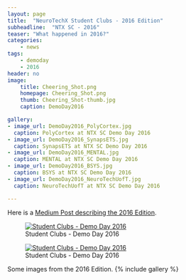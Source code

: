 ```yaml
---
layout: page
title:  "NeuroTechX Student Clubs - 2016 Edition"
subheadline:  "NTX SC - 2016"
teaser: "What happened in 2016?"
categories:
    - news
tags:
    - demoday
    - 2016
header: no
image:
    title: Cheering_Shot.png
    homepage: Cheering_Shot.png
    thumb: Cheering_Shot-thumb.jpg
    caption: DemoDay2016

gallery:
- image_url: DemoDay2016_PolyCortex.jpg
  caption: PolyCortex at NTX SC Demo Day 2016
- image_url: DemoDay2016_SynapsETS.jpg
  caption: SynapsETS at NTX SC Demo Day 2016
- image_url: DemoDay2016_MENTAL.jpg
  caption: MENTAL at NTX SC Demo Day 2016
- image_url: DemoDay2016_BSYS.jpg
  caption: BSYS at NTX SC Demo Day 2016
- image_url: DemoDay2016_NeuroTechUofT.jpg
  caption: NeuroTechUofT at NTX SC Demo Day 2016

---
```


<!--more-->

Here is a <a href="https://medium.com/neurotechx/ntx-student-clubs-initiative-2fba98b0d082#.s2kll01k4">Medium Post describing the 2016 Edition</a>.

<figure>
   <a href="https://medium.com/neurotechx/ntx-student-clubs-initiative-2fba98b0d082#.s2kll01k4">
   <img src="{{ site.url }}{{ site.baseurl }}/images/DemoDay2016-MainImage.jpg"
      alt="Student Clubs - Demo Day 2016" />
      </a>
   <figcaption>Student Clubs - Demo Day 2016</figcaption>
</figure>

<figure>
   <a href="https://medium.com/neurotechx/ntx-student-clubs-initiative-2fba98b0d082#.s2kll01k4">
   <img src="{{ site.url }}{{ site.baseurl }}/images/CheeringShot_DemoDay.gif"
      alt="Student Clubs - Demo Day 2016" />
      </a>
   <figcaption>Student Clubs - Demo Day 2016</figcaption>
</figure>

Some images from the 2016 Edition.
{% include gallery %}
